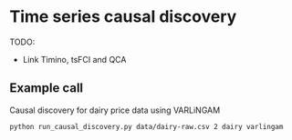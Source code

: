 # Time series causal discovery

TODO:
* Link Timino, tsFCI and QCA

## Example call
Causal discovery for dairy price data using VARLiNGAM
```bash
python run_causal_discovery.py data/dairy-raw.csv 2 dairy varlingam
```
